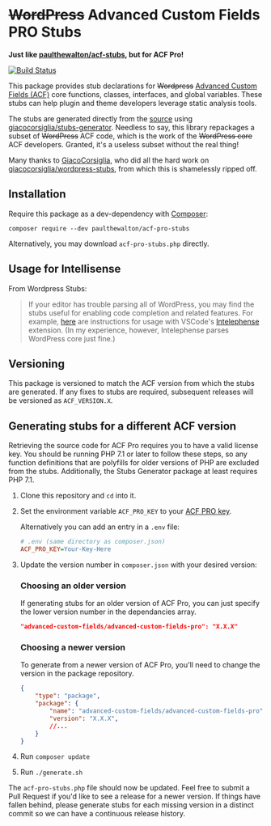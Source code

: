 # ~~WordPress~~ Advanced Custom Fields PRO Stubs

**Just like [paulthewalton/acf-stubs](https://github.com/paulthewalton/acf-stubs), but for ACF Pro!**

[![Build Status](https://travis-ci.org/paulthewalton/acf-pro-stubs.svg?branch=master)](https://travis-ci.org/paulthewalton/acf-pro-stubs)

This package provides stub declarations for ~~Wordpress~~ [Advanced Custom Fields (ACF)](https://wordpress.org/plugins/advanced-custom-fields/) core functions, classes, interfaces, and global variables. These stubs can help plugin and theme developers leverage static analysis tools.

The stubs are generated directly from the [source](https://wpackagist.org/search?q=advanced-custom-fields&type=plugin&search=) using [giacocorsiglia/stubs-generator](https://github.com/GiacoCorsiglia/php-stubs-generator). Needless to say, this library repackages a subset of ~~WordPress~~ ACF code, which is the work of the ~~WordPress core~~ ACF developers. Granted, it's a useless subset without the real thing!

Many thanks to [GiacoCorsiglia](https://github.com/GiacoCorsiglia), who did all the hard work on [giacocorsiglia/wordpress-stubs](https://github.com/GiacoCorsiglia/wordpress-stubs), from which this is shamelessly ripped off.

## Installation

Require this package as a dev-dependency with [Composer](https://getcomposer.org):

```
composer require --dev paulthewalton/acf-pro-stubs
```

Alternatively, you may download `acf-pro-stubs.php` directly.

## Usage for Intellisense

From Wordpress Stubs:

> If your editor has trouble parsing all of WordPress, you may find the stubs useful for enabling code completion and related features. For example, [here](https://github.com/bmewburn/vscode-intelephense/issues/113) are instructions for usage with VSCode's [Intelephense](https://marketplace.visualstudio.com/items?itemName=bmewburn.vscode-intelephense-client) extension. (In my experience, however, Intelephense parses WordPress core just fine.)

## Versioning

This package is versioned to match the ACF version from which the stubs are generated. If any fixes to stubs are required, subsequent releases will be versioned as `ACF_VERSION.X`.

## Generating stubs for a different ACF version

Retrieving the source code for ACF Pro requires you to have a valid license key. You should be running PHP 7.1 or later to follow these steps, so any function definitions that are polyfills for older versions of PHP are excluded from the stubs. Additionally, the Stubs Generator package at least requires PHP 7.1.

1. Clone this repository and `cd` into it.
2. Set the environment variable `ACF_PRO_KEY` to your [ACF PRO key](https://www.advancedcustomfields.com/my-account/).

    Alternatively you can add an entry in a `.env` file:

    ```ini
    # .env (same directory as composer.json)
    ACF_PRO_KEY=Your-Key-Here
    ```

3. Update the version number in `composer.json` with your desired version:

    ### Choosing an older version

    If generating stubs for an older version of ACF Pro, you can just specify the lower version number in the dependancies array.

    ```json
    "advanced-custom-fields/advanced-custom-fields-pro": "X.X.X"
    ```

    ### Choosing a newer version
    
    To generate from a newer version of ACF Pro, you'll need to change the version in the package repository.
    
    ```json
    {
        "type": "package",
        "package": {
            "name": "advanced-custom-fields/advanced-custom-fields-pro",
            "version": "X.X.X",
            //...
        }
    }
    ```
    
4. Run `composer update`
5. Run `./generate.sh`

The `acf-pro-stubs.php` file should now be updated. Feel free to submit a Pull Request if you'd like to see a release for a newer version. If things have fallen behind, please generate stubs for each missing version in a distinct commit so we can have a continuous release history.
